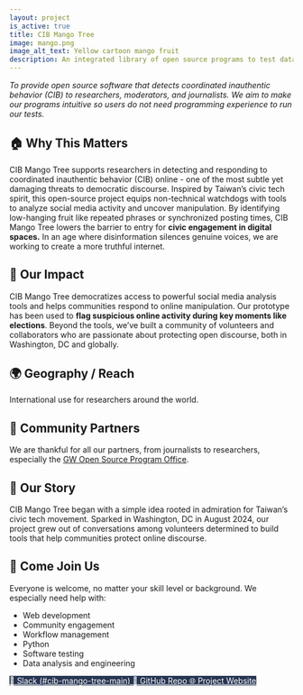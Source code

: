 ```yaml
---
layout: project
is_active: true
title: CIB Mango Tree
image: mango.png
image_alt_text: Yellow cartoon mango fruit
description: An integrated library of open source programs to test datasets of social media activity for signs of coordinated inauthentic behavior (CIB).
---
```

<section class="bg-base-lightest padding-y-4 usa-prose maxw-none">
  <div class="grid-container usa-prose">
    <em>To provide open source software that detects coordinated inauthentic behavior (CIB) to researchers, moderators, and journalists. We aim to make our programs intuitive so users do not need programming experience to run our tests.</em>
  </div>
</section>

<section class="padding-y-1 usa-prose maxw-none">
  <div class="grid-container">
    <h2 class="font-sans-lg">🏠 Why This Matters</h2>
    <p>CIB Mango Tree supports researchers in detecting and responding to coordinated inauthentic behavior (CIB) online - one of the most subtle yet damaging threats to democratic discourse. Inspired by Taiwan’s civic tech spirit, this open-source project equips non-technical watchdogs with tools to analyze social media activity and uncover manipulation. By identifying low-hanging fruit like repeated phrases or synchronized posting times, CIB Mango Tree lowers the barrier to entry for <strong>civic engagement in digital spaces.</strong> In an age where disinformation silences genuine voices, we are working to create a more truthful internet.</p>
  </div>
</section>

<section class="padding-y-1 usa-prose maxw-none">
  <div class="grid-container">
    <h2 class="font-sans-lg">🚀 Our Impact</h2>
    <p>
    CIB Mango Tree democratizes access to powerful social media analysis tools and helps communities respond to online manipulation. Our prototype has been used to <strong>flag suspicious online activity during key moments like elections</strong>. Beyond the tools, we’ve built a community of volunteers and collaborators who are passionate about protecting open discourse, both in Washington, DC and globally. 
    </p>
  </div>
</section>

<section class="padding-y-1 usa-prose maxw-none">
  <div class="grid-container">
    <h2 class="font-sans-lg">🌍 Geography / Reach</h2>
    <p>International use for researchers around the world.</p>
  </div>
</section>

<section class="padding-y-1 usa-prose maxw-none">
  <div class="grid-container">
    <h2 class="font-sans-lg">🤝 Community Partners</h2>
    We are thankful for all our partners, from journalists to researchers, especially the
    <a href="https://ospo.gwu.edu/" class="usa-link usa-link--external" target="_blank" rel="noopener noreferrer">GW Open Source Program Office</a>.
  </div>
</section>

<section class="padding-y-1 usa-prose maxw-none">
  <div class="grid-container">
    <h2 class="font-sans-lg">📖 Our Story</h2>
    <p>CIB Mango Tree began with a simple idea rooted in admiration for Taiwan’s civic tech movement. Sparked in Washington, DC in August 2024, our project grew out of conversations among volunteers determined to build tools that help communities protect online discourse.</p>
  </div>
</section>

<section class="bg-primary-darker text-white padding-y-5 usa-prose maxw-none">
  <div class="grid-container text-white">
    <h2>👋 Come Join Us</h2>
    <p>Everyone is welcome, no matter your skill level or background. We especially need help with:</p>
    <ul class="usa-list">
      <li>Web development</li>
      <li>Community engagement</li>
      <li>Workflow management</li>
      <li>Python</li>
      <li>Software testing</li>
      <li>Data analysis and engineering</li>
    </ul>
  </div>
</section>

<section class="usa-section padding-y-4">
  <div class="grid-container">
    <div class="usa-button-group">
      <a href="https://civictechdc.slack.com/archives/C077YB2ES84" class="usa-button" style="background-color: #253551; color: #ffffff;" target="_blank" rel="noopener noreferrer">
        💬 Slack (#cib-mango-tree-main)
      </a>
      <a href="https://github.com/civictechdc/mango-tango-cli" class="usa-button" style="background-color: #253551; color: #ffffff;" target="_blank" rel="noopener noreferrer">
        🧩 GitHub Repo
      </a>
      <a href="https://cibmangotree.org/" class="usa-button" style="background-color: #253551; color: #ffffff;" target="_blank" rel="noopener noreferrer">
        🌐 Project Website
      </a>
    </div>
  </div>
</section>
